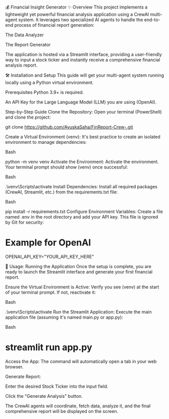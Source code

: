 💰 Financial Insight Generator
✨ Overview
This project implements a lightweight yet powerful financial analysis application using a CrewAI multi-agent system. It leverages two specialized AI agents to handle the end-to-end process of financial report generation:

The Data Analyzer

The Report Generator

The application is hosted via a Streamlit interface, providing a user-friendly way to input a stock ticker and instantly receive a comprehensive financial analysis report.

🛠️ Installation and Setup
This guide will get your multi-agent system running locally using a Python virtual environment.

Prerequisites
Python 3.9+ is required.

An API Key for the Large Language Model (LLM) you are using (OpenAI).

Step-by-Step Guide
Clone the Repository: Open your terminal (PowerShell) and clone the project:



git clone https://github.com/AyuskaSaha/FinReport-Crew-.git

Create a Virtual Environment (venv): It's best practice to create an isolated environment to manage dependencies:

Bash

python -m venv venv
Activate the Environment: Activate the environment. Your terminal prompt should show (venv) once successful:

Bash

.\venv\Scripts\activate
Install Dependencies: Install all required packages (CrewAI, Streamlit, etc.) from the requirements.txt file:

Bash

pip install -r requirements.txt
Configure Environment Variables: Create a file named .env in the root directory and add your API key. This file is ignored by Git for security:

# Example for OpenAI
OPENAI_API_KEY="YOUR_API_KEY_HERE"

🏃 Usage: Running the Application
Once the setup is complete, you are ready to launch the Streamlit interface and generate your first financial report.

Ensure the Virtual Environment is Active: Verify you see (venv) at the start of your terminal prompt. If not, reactivate it:

Bash

.\venv\Scripts\activate
Run the Streamlit Application: Execute the main application file (assuming it's named main.py or app.py):

Bash


# streamlit run app.py
Access the App: The command will automatically open a tab in your web browser.

Generate Report:

Enter the desired Stock Ticker into the input field.

Click the "Generate Analysis" button.

The CrewAI agents will coordinate, fetch data, analyze it, and the final comprehensive report will be displayed on the screen.

